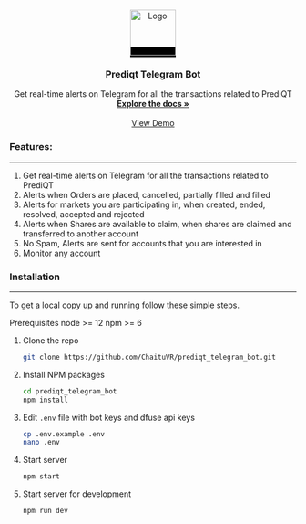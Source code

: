 
<br />
<p align="center">
  <a href="https://prediqt.com/" style="background: black;">
    <img src="https://prediqt.com/images/prediqt-beta-logo.svg" alt="Logo" width="80" height="80">
  </a>

  <h3 align="center">Prediqt Telegram Bot</h3>

  <p align="center">
    Get real-time alerts on Telegram for all the transactions related to PrediQT
    <br />
    <a href="https://docs.prediqt.com/getting-started/what-is-prediqt"><strong>Explore the docs »</strong></a>
    <br />
    <br />
    <a href="https://t.me/PredIQt_DevBot">View Demo</a>
  </p>
</p>


<!-- GETTING STARTED -->
### Features:
-------------------------------------------------------------------

1. Get real-time alerts on Telegram for all the transactions related to PrediQT
2. Alerts when Orders are placed, cancelled, partially filled and filled
3. Alerts for markets you are participating in, when created, ended, resolved, accepted and rejected
4. Alerts when Shares are available to claim, when shares are claimed and transferred to another account
3. No Spam, Alerts are sent for accounts that you are interested in
4. Monitor any account



### Installation
-----------------------------------------------------------
To get a local copy up and running follow these simple steps.

Prerequisites node >= 12 npm >= 6 


1. Clone the repo

   ```sh
   git clone https://github.com/ChaituVR/prediqt_telegram_bot.git
   ```

2. Install NPM packages

   ```sh
   cd prediqt_telegram_bot
   npm install
   ```

3. Edit `.env` file with bot keys and dfuse api keys

    ```sh
    cp .env.example .env
    nano .env
    ```
4. Start server

    ```sh
    npm start
    ```
5. Start server for development

    ```sh
    npm run dev
    ```